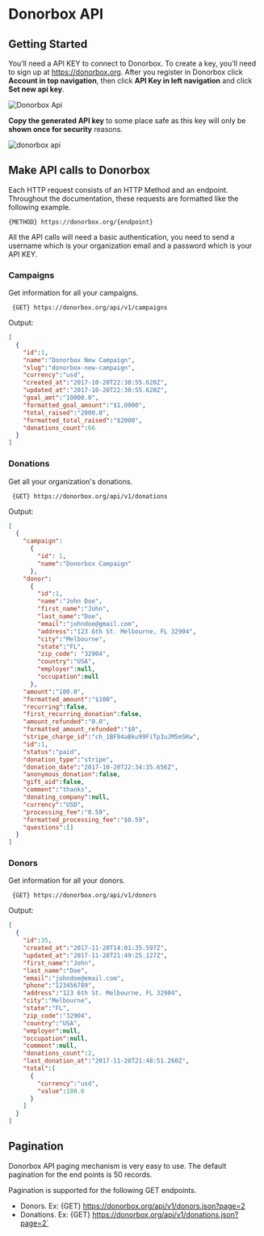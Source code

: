 # Donorbox API

## Getting Started


You’ll need a API KEY to connect to Donorbox. To create a key, you’ll need to sign up at https://donorbox.org. After you register in Donorbox click **Account in top navigation**, then click **API Key in left navigation** and click **Set new api key**. 

![Donorbox Api](https://github.com/donorbox/donorbox/wiki/images/zapier/dbox_zap_02_api_key.png)

**Copy the generated API key** to some place safe as this key will only be **shown once for security** reasons.

![donorbox api](https://github.com/donorbox/donorbox/wiki/images/zapier/dbox_zap_03_api_key.png)

## Make API calls to Donorbox

Each HTTP request consists of an HTTP Method and an endpoint. Throughout the documentation, these requests are formatted like the following example.

` {METHOD} https://donorbox.org/{endpoint} `

All the API calls will need a basic authentication, you need to send a username which is your organization email and a password which is your API KEY.
### Campaigns

Get information for all your campaigns.

` {GET} https://donorbox.org/api/v1/campaigns`

Output:

```json
[
  {
    "id":1,
    "name":"Donorbox New Campaign",
    "slug":"donorbox-new-campaign",
    "currency":"usd",
    "created_at":"2017-10-20T22:30:55.620Z",
    "updated_at":"2017-10-20T22:30:55.620Z",
    "goal_amt":"10000.0",
    "formatted_goal_amount":"$1,0000",
    "total_raised":"2000.0",
    "formatted_total_raised":"$2000",
    "donations_count":66
  }
]
```



### Donations

Get all your organization's donations.

` {GET} https://donorbox.org/api/v1/donations`

Output:

```json
[ 
  {
    "campaign":
      {
        "id": 1,
        "name":"Donorbox Campaign"
      },
    "donor":
      {
        "id":1,
        "name":"John Doe",
        "first_name":"John",
        "last_name":"Doe",
        "email":"johndoe@gmail.com",
        "address":"123 6th St. Melbourne, FL 32904",
        "city":"Melbourne",
        "state":"FL",
        "zip_code": "32904",
        "country":"USA",
        "employer":null,
        "occupation":null
      },
    "amount":"100.0",
    "formatted_amount":"$100",
    "recurring":false,
    "first_recurring_donation":false,
    "amount_refunded":"0.0",
    "formatted_amount_refunded":"$0",
    "stripe_charge_id":"ch_1BF94aBku99FiTp3uJM5mSKw",
    "id":1,
    "status":"paid",
    "donation_type":"stripe",
    "donation_date":"2017-10-20T22:34:35.656Z",
    "anonymous_donation":false,
    "gift_aid":false,
    "comment":"thanks",
    "donating_company":null,
    "currency":"USD",
    "processing_fee":"0.59",
    "formatted_processing_fee":"$0.59",
    "questions":[]
  }
]
```
### Donors

Get information for all your donors.

` {GET} https://donorbox.org/api/v1/donors`

Output:

```json
[
  {
    "id":35,
    "created_at":"2017-11-20T14:01:35.597Z",
    "updated_at":"2017-11-28T21:49:25.127Z",
    "first_name":"John",
    "last_name":"Doe",
    "email":"johndoe@email.com",
    "phone":"123456789",
    "address":"123 6th St. Melbourne, FL 32904",
    "city":"Melbourne",
    "state":"FL",
    "zip_code":"32904",
    "country":"USA",
    "employer":null,
    "occupation":null,
    "comment":null,
    "donations_count":2,
    "last_donation_at":"2017-11-28T21:48:51.260Z",
    "total":[
      {
        "currency":"usd",
        "value":100.0
      }
    ]
  }
]
```

## Pagination

Donorbox API paging mechanism is very easy to use. The default pagination for the end points is 50 records.

Pagination is supported for the following GET endpoints.

* Donors. Ex: {GET} https://donorbox.org/api/v1/donors.json?page=2
* Donations. Ex: {GET} https://donorbox.org/api/v1/donations.json?page=2`
